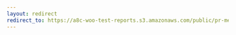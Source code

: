 ```yaml
---
layout: redirect
redirect_to: https://a8c-woo-test-reports.s3.amazonaws.com/public/pr-merge/40180/e2e/index.html
---
```

